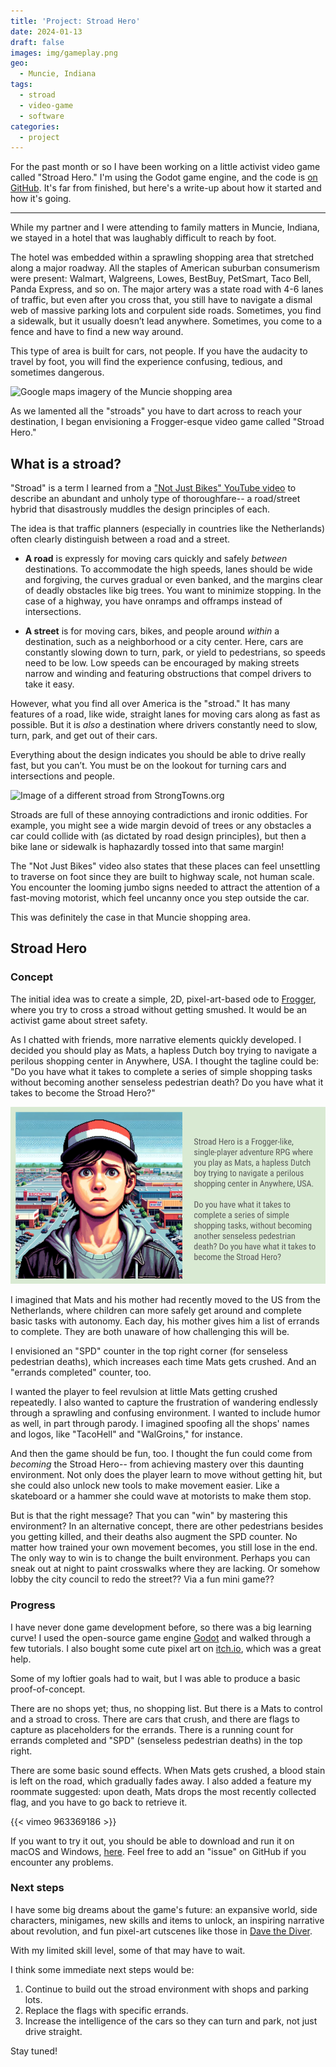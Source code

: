 ```yaml
---
title: 'Project: Stroad Hero'
date: 2024-01-13
draft: false
images: img/gameplay.png
geo:
  - Muncie, Indiana
tags:
  - stroad
  - video-game
  - software
categories:
  - project
---
```


For the past month or so I have been working on a little activist video game called "Stroad Hero." I'm using the Godot game engine, and the code is [on GitHub](https://github.com/dustinmichels/stroad-hero). It's far from finished, but here's a write-up about how it started and how it's going.

---

While my partner and I were attending to family matters in Muncie, Indiana, we stayed in a hotel that was laughably difficult to reach by foot.

The hotel was embedded within a sprawling shopping area that stretched along a major roadway. All the staples of American suburban consumerism were present: Walmart, Walgreens, Lowes, BestBuy, PetSmart, Taco Bell, Panda Express, and so on. The major artery was a state road with 4-6 lanes of traffic, but even after you cross that, you still have to navigate a dismal web of massive parking lots and corpulent side roads. Sometimes, you find a sidewalk, but it usually doesn’t lead anywhere. Sometimes, you come to a fence and have to find a new way around.

This type of area is built for cars, not people. If you have the audacity to travel by foot, you will find the experience confusing, tedious, and sometimes dangerous.

![Google maps imagery of the Muncie shopping area](img/muncie.png)

As we lamented all the "stroads" you have to dart across to reach your destination, I began envisioning a Frogger-esque video game called "Stroad Hero."

## What is a stroad?

"Stroad" is a term I learned from a ["Not Just Bikes" YouTube video](https://youtu.be/ORzNZUeUHAM?si=UFjHQrRxeFrD4NAe) to describe an abundant and unholy type of thoroughfare-- a road/street hybrid that disastrously muddles the design principles of each.

The idea is that traffic planners (especially in countries like the Netherlands) often clearly distinguish between a road and a street.

- **A road** is expressly for moving cars quickly and safely _between_ destinations. To accommodate the high speeds, lanes should be wide and forgiving, the curves gradual or even banked, and the margins clear of deadly obstacles like big trees. You want to minimize stopping. In the case of a highway, you have onramps and offramps instead of intersections.

- **A street** is for moving cars, bikes, and people around _within_ a destination, such as a neighborhood or a city center. Here, cars are constantly slowing down to turn, park, or yield to pedestrians, so speeds need to be low. Low speeds can be encouraged by making streets narrow and winding and featuring obstructions that compel drivers to take it easy.

However, what you find all over America is the "stroad." It has many features of a road, like wide, straight lanes for moving cars along as fast as possible. But it is _also_ a destination where drivers constantly need to slow, turn, park, and get out of their cars.

Everything about the design indicates you should be able to drive really fast, but you can’t. You must be on the lookout for turning cars and intersections and people.

![Image of a different stroad from StrongTowns.org](http://static1.squarespace.com/static/53dd6676e4b0fedfbc26ea91/54b6c509e4b062126976d942/5a985d26ec212d62633e055a/1621890412017/7stroad+with+walking+person.jpg?format=1500w)

Stroads are full of these annoying contradictions and ironic oddities. For example, you might see a wide margin devoid of trees or any obstacles a car could collide with (as dictated by road design principles), but then a bike lane or sidewalk is haphazardly tossed into that same margin!

The "Not Just Bikes" video also states that these places can feel unsettling to traverse on foot since they are built to highway scale, not human scale. You encounter the looming jumbo signs needed to attract the attention of a fast-moving motorist, which feel uncanny once you step outside the car.

This was definitely the case in that Muncie shopping area.

## Stroad Hero

### Concept

The initial idea was to create a simple, 2D, pixel-art-based ode to [Frogger](https://en.wikipedia.org/wiki/Frogger), where you try to cross a stroad without getting smushed. It would be an activist game about street safety.

<!-- ![Frogger](https://upload.wikimedia.org/wikipedia/en/c/cd/Frogger_game_arcade.png) -->

As I chatted with friends, more narrative elements quickly developed. I decided you should play as Mats, a hapless Dutch boy trying to navigate a perilous shopping center in Anywhere, USA. I thought the tagline could be: "Do you have what it takes to complete a series of simple shopping tasks without becoming another senseless pedestrian death? Do you have what it takes to become the Stroad Hero?"

![Banner for Stroad Hero, made with (temporary) AI artwork.](img/stroad-hero-banner.png)

I imagined that Mats and his mother had recently moved to the US from the Netherlands, where children can more safely get around and complete basic tasks with autonomy. Each day, his mother gives him a list of errands to complete. They are both unaware of how challenging this will be.

I envisioned an "SPD" counter in the top right corner (for senseless pedestrian deaths), which increases each time Mats gets crushed. And an "errands completed" counter, too.

I wanted the player to feel revulsion at little Mats getting crushed repeatedly. I also wanted to capture the frustration of wandering endlessly through a sprawling and confusing environment. I wanted to include humor as well, in part through parody. I imagined spoofing all the shops' names and logos, like "TacoHell" and "WalGroins," for instance.

And then the game should be fun, too. I thought the fun could come from _becoming_ the Stroad Hero-- from achieving mastery over this daunting environment. Not only does the player learn to move without getting hit, but she could also unlock new tools to make movement easier. Like a skateboard or a hammer she could wave at motorists to make them stop.

But is that the right message? That you can "win" by mastering this environment? In an alternative concept, there are other pedestrians besides you getting killed, and their deaths also augment the SPD counter. No matter how trained your own movement becomes, you still lose in the end. The only way to win is to change the built environment. Perhaps you can sneak out at night to paint crosswalks where they are lacking. Or somehow lobby the city council to redo the street?? Via a fun mini game??

### Progress

I have never done game development before, so there was a big learning curve! I used the open-source game engine [Godot](https://godotengine.org/) and walked through a few tutorials. I also bought some cute pixel art on [itch.io](https://limezu.itch.io/modernexteriors), which was a great help.

Some of my loftier goals had to wait, but I was able to produce a basic proof-of-concept.

There are no shops yet; thus, no shopping list. But there is a Mats to control and a stroad to cross. There are cars that crush, and there are flags to capture as placeholders for the errands. There is a running count for errands completed and "SPD" (senseless pedestrian deaths) in the top right.

There are some basic sound effects. When Mats gets crushed, a blood stain is left on the road, which gradually fades away. I also added a feature my roommate suggested: upon death, Mats drops the most recently collected flag, and you have to go back to retrieve it.

{{< vimeo 963369186 >}}

If you want to try it out, you should be able to download and run it on macOS and Windows, [here](https://github.com/dustinmichels/stroad-hero/releases/tag/v0.1.1). Feel free to add an "issue" on GitHub if you encounter any problems.

### Next steps

I have some big dreams about the game's future: an expansive world, side characters, minigames, new skills and items to unlock, an inspiring narrative about revolution, and fun pixel-art cutscenes like those in [Dave the Diver](https://youtu.be/X2jycKy16qo?si=-4KmkOMukIDy02i0).

With my limited skill level, some of that may have to wait.

I think some immediate next steps would be:

1. Continue to build out the stroad environment with shops and parking lots.
2. Replace the flags with specific errands.
3. Increase the intelligence of the cars so they can turn and park, not just drive straight.

Stay tuned!
